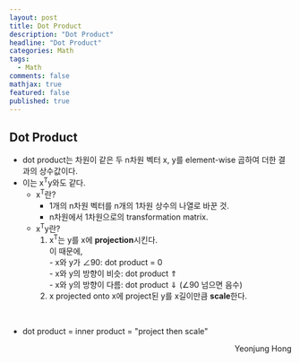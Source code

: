 ```yaml
---
layout: post
title: Dot Product
description: "Dot Product"
headline: "Dot Product"
categories: Math
tags: 
  - Math
comments: false
mathjax: true
featured: false
published: true
---
```


## Dot Product

- dot product는 차원이 같은 두 n차원 벡터 x, y를 element-wise 곱하여 더한 결과의 상수값이다.
- 이는  x<sup>T</sup>y와도 같다. 
	- x<sup>T</sup>란?
		- 1개의 n차원 벡터를 n개의 1차원 상수의 나열로 바꾼 것.
		- n차원에서 1차원으로의 transformation matrix.
	- x<sup>T</sup>y란?
		1. x<sup>T</sup>는 y를 x에 **projection**시킨다. <br>
				이 때문에,<br>
				- x와 y가 &ang;90: dot product = 0<br>
				- x와 y의 방향이 비슷: dot product &uArr;<br>
				- x와 y의 방향이 다름: dot product &dArr; (&ang;90 넘으면 음수)
		2. x projected onto x에 project된 y를 x길이만큼 **scale**한다. 

<br>

- dot product = inner product = "project then scale"


	
	
	
<p align="right"> Yeonjung Hong <p>
